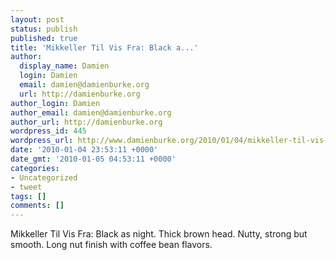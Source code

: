 ```yaml
---
layout: post
status: publish
published: true
title: 'Mikkeller Til Vis Fra: Black a...'
author:
  display_name: Damien
  login: Damien
  email: damien@damienburke.org
  url: http://damienburke.org
author_login: Damien
author_email: damien@damienburke.org
author_url: http://damienburke.org
wordpress_id: 445
wordpress_url: http://www.damienburke.org/2010/01/04/mikkeller-til-vis-fra-black-a/
date: '2010-01-04 23:53:11 +0000'
date_gmt: '2010-01-05 04:53:11 +0000'
categories:
- Uncategorized
- tweet
tags: []
comments: []
---
```

<p>Mikkeller Til Vis Fra: Black as night. Thick brown head. Nutty, strong but smooth. Long nut finish with coffee bean flavors.</p>
